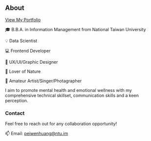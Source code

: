 ## About
[View My Portfolio](peiwenhuang27.github.io)

🎓  B.B.A. in Information Management from National Taiwan University

💡  Data Scientist

💻 Frontend Developer

🎨 UX/UI/Graphic Designer

🌱 Lover of Nature

💞️ Amateur Artist/Singer/Photagrapher



I aim to promote mental health and emotional wellness with my comprehensive technical skillset, communication skills and a keen perception. 





### Contact
Feel free to reach out for any collaboration opportunity!

📫 Email: peiwenhuang@ntu.im

